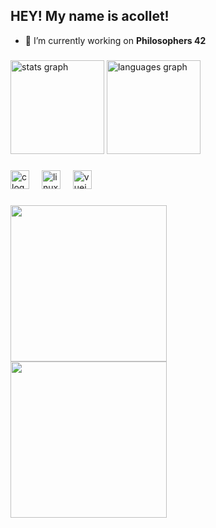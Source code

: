 <h2 align="left">HEY! My name is acollet!</h2>

- 🔭 I’m currently working on **Philosophers 42**



###

<div align="left">
  <img src="https://github-readme-stats.vercel.app/api?username=aleexcolleet&hide_title=false&hide_rank=false&show_icons=true&include_all_commits=true&count_private=true&disable_animations=false&theme=tokyonight&locale=en&hide_border=false" height="150" alt="stats graph"  />
  <img src="https://github-readme-stats.vercel.app/api/top-langs?username=aleexcolleet&locale=en&hide_title=false&layout=compact&card_width=320&langs_count=5&theme=tokyonight&hide_border=false" height="150" alt="languages graph"  />
</div>

###

<div align="left">
  <img src="https://cdn.jsdelivr.net/gh/devicons/devicon/icons/c/c-original.svg" height="30" alt="c logo"  />
  <img width="12" />
  <img src="https://cdn.jsdelivr.net/gh/devicons/devicon/icons/linux/linux-original.svg" height="30" alt="linux logo"  />
  <img width="12" />
  <img src="https://cdn.jsdelivr.net/gh/devicons/devicon/icons/vuejs/vuejs-original.svg" height="30" alt="vuejs logo"  />
</div>

###

<div align="left">
</div>

###

<div>
    <img align="left" height="250" src="https://64.media.tumblr.com/855ae130b2a557485ea7478400afc101/tumblr_ogjx75GlH51rpdptuo1_r1_500.gifv" />
    <img align="left" height="250" src="https://media.giphy.com/media/v1.Y2lkPTc5MGI3NjExM2d3NWRmMm1vdHl0NXYzZm8zb3Bzb2h6MmNrdzUzeW0ydHJzY2U3bSZlcD12MV9pbnRlcm5hbF9naWZfYnlfaWQmY3Q9Zw/idmjsrW8izZRK/giphy.gif" />
</div>
